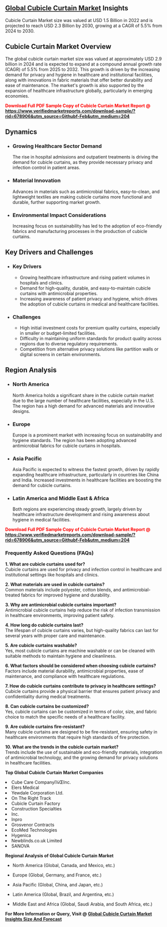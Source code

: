 <h2><a href="https://www.verifiedmarketreports.com/download-sample/?rid=678906&amp;utm_source=Githubf&amp;utm_medium=204" target="_blank">Global Cubicle Curtain Market</a> Insights</h2><p>Cubicle Curtain Market size was valued at USD 1.5 Billion in 2022 and is projected to reach USD 2.3 Billion by 2030, growing at a CAGR of 5.5% from 2024 to 2030.</p><p><h2>Cubicle Curtain Market Overview</h2> <p>The global cubicle curtain market size was valued at approximately USD 2.9 billion in 2024 and is expected to expand at a compound annual growth rate (CAGR) of 5.5% from 2025 to 2032. This growth is driven by the increasing demand for privacy and hygiene in healthcare and institutional facilities, along with innovations in fabric materials that offer better durability and ease of maintenance. The market's growth is also supported by the expansion of healthcare infrastructure globally, particularly in emerging economies.</p> <p><strong><p><span class=""><span style="color: #ff0000;"><strong>Download Full PDF Sample Copy of Cubicle Curtain Market Report</strong> @ </span><a href="https://www.verifiedmarketreports.com/download-sample/?rid=678906&amp;utm_source=Githubf-Feb&amp;utm_medium=204" target="_blank">https://www.verifiedmarketreports.com/download-sample/?rid=678906&amp;utm_source=Githubf-Feb&amp;utm_medium=204</a></span></p></strong></p> <h2>Dynamics</h2> <ul> <li><h3>Growing Healthcare Sector Demand</h3> The rise in hospital admissions and outpatient treatments is driving the demand for cubicle curtains, as they provide necessary privacy and infection control in patient areas.</li> <li><h3>Material Innovation</h3> Advances in materials such as antimicrobial fabrics, easy-to-clean, and lightweight textiles are making cubicle curtains more functional and durable, further supporting market growth.</li> <li><h3>Environmental Impact Considerations</h3> Increasing focus on sustainability has led to the adoption of eco-friendly fabrics and manufacturing processes in the production of cubicle curtains.</li> </ul> <h2>Key Drivers and Challenges</h2> <ul> <li><h3>Key Drivers</h3> <ul> <li>Growing healthcare infrastructure and rising patient volumes in hospitals and clinics.</li> <li>Demand for high-quality, durable, and easy-to-maintain cubicle curtains with antimicrobial properties.</li> <li>Increasing awareness of patient privacy and hygiene, which drives the adoption of cubicle curtains in medical and healthcare facilities.</li> </ul> </li> <li><h3>Challenges</h3> <ul> <li>High initial investment costs for premium quality curtains, especially in smaller or budget-limited facilities.</li> <li>Difficulty in maintaining uniform standards for product quality across regions due to diverse regulatory requirements.</li> <li>Competition from alternative privacy solutions like partition walls or digital screens in certain environments.</li> </ul> </li> </ul> <h2>Region Analysis</h2> <ul> <li><h3>North America</h3> North America holds a significant share in the cubicle curtain market due to the large number of healthcare facilities, especially in the U.S. The region has a high demand for advanced materials and innovative designs.</li> <li><h3>Europe</h3> Europe is a prominent market with increasing focus on sustainability and hygiene standards. The region has been adopting advanced antimicrobial fabrics for cubicle curtains in hospitals.</li> <li><h3>Asia Pacific</h3> Asia Pacific is expected to witness the fastest growth, driven by rapidly expanding healthcare infrastructure, particularly in countries like China and India. Increased investments in healthcare facilities are boosting the demand for cubicle curtains.</li> <li><h3>Latin America and Middle East & Africa</h3> Both regions are experiencing steady growth, largely driven by healthcare infrastructure development and rising awareness about hygiene in medical facilities.</li> </ul> <p><strong><p><span class=""><span style="color: #ff0000;"><strong>Download Full PDF Sample Copy of Cubicle Curtain Market Report</strong> @ </span><a href="https://www.verifiedmarketreports.com/download-sample/?rid=678906&amp;utm_source=Githubf-Feb&amp;utm_medium=204" target="_blank">https://www.verifiedmarketreports.com/download-sample/?rid=678906&amp;utm_source=Githubf-Feb&amp;utm_medium=204</a></span></p></strong></p> <h3>Frequently Asked Questions (FAQs)</h3> <p><strong>1. What are cubicle curtains used for?</strong><br>Cubicle curtains are used for privacy and infection control in healthcare and institutional settings like hospitals and clinics.</p> <p><strong>2. What materials are used in cubicle curtains?</strong><br>Common materials include polyester, cotton blends, and antimicrobial-treated fabrics for improved hygiene and durability.</p> <p><strong>3. Why are antimicrobial cubicle curtains important?</strong><br>Antimicrobial cubicle curtains help reduce the risk of infection transmission in healthcare environments, improving patient safety.</p> <p><strong>4. How long do cubicle curtains last?</strong><br>The lifespan of cubicle curtains varies, but high-quality fabrics can last for several years with proper care and maintenance.</p> <p><strong>5. Are cubicle curtains washable?</strong><br>Yes, most cubicle curtains are machine washable or can be cleaned with suitable methods to maintain hygiene and cleanliness.</p> <p><strong>6. What factors should be considered when choosing cubicle curtains?</strong><br>Factors include material durability, antimicrobial properties, ease of maintenance, and compliance with healthcare regulations.</p> <p><strong>7. How do cubicle curtains contribute to privacy in healthcare settings?</strong><br>Cubicle curtains provide a physical barrier that ensures patient privacy and confidentiality during medical treatments.</p> <p><strong>8. Can cubicle curtains be customized?</strong><br>Yes, cubicle curtains can be customized in terms of color, size, and fabric choice to match the specific needs of a healthcare facility.</p> <p><strong>9. Are cubicle curtains fire-resistant?</strong><br>Many cubicle curtains are designed to be fire-resistant, ensuring safety in healthcare environments that require high standards of fire protection.</p> <p><strong>10. What are the trends in the cubicle curtain market?</strong><br>Trends include the use of sustainable and eco-friendly materials, integration of antimicrobial technology, and the growing demand for privacy solutions in healthcare facilities.</p> </p><p><strong>Top Global Cubicle Curtain Market Companies</strong></p><div data-test-id=""><p><li>Cube Care Companyï¼ŒInc.</li><li> Elers Medical</li><li> Yewdale Corporation Ltd.</li><li> On The Right Track</li><li> Cubicle Curtain Factory</li><li> Construction Specialties</li><li> Inc.</li><li> Inpro</li><li> Grosvenor Contracts</li><li> EcoMed Technologies</li><li> Hygenica</li><li> Newblinds.co.uk Limited</li><li> SANOVA</li></p><div><strong>Regional Analysis of&nbsp;Global Cubicle Curtain Market</strong></div><ul><li dir="ltr"><p dir="ltr">North America&nbsp;(Global, Canada, and Mexico, etc.)</p></li><li dir="ltr"><p dir="ltr">Europe (Global, Germany, and France, etc.)</p></li><li dir="ltr"><p dir="ltr">Asia Pacific&nbsp;(Global, China, and Japan, etc.)</p></li><li dir="ltr"><p dir="ltr">Latin America&nbsp;(Global, Brazil, and Argentina, etc.)</p></li><li dir="ltr">Middle East and Africa&nbsp;(Global, Saudi Arabia, and South Africa, etc.)</li></ul><p><strong>For More Information or Query, Visit @&nbsp;</strong><strong><a href="https://www.verifiedmarketreports.com/product/cubicle-curtain-market/?utm_source=Githubf&amp;utm_medium=204" target="_blank">Global Cubicle Curtain Market Insights Size And Forecast</a></strong></p></div>
